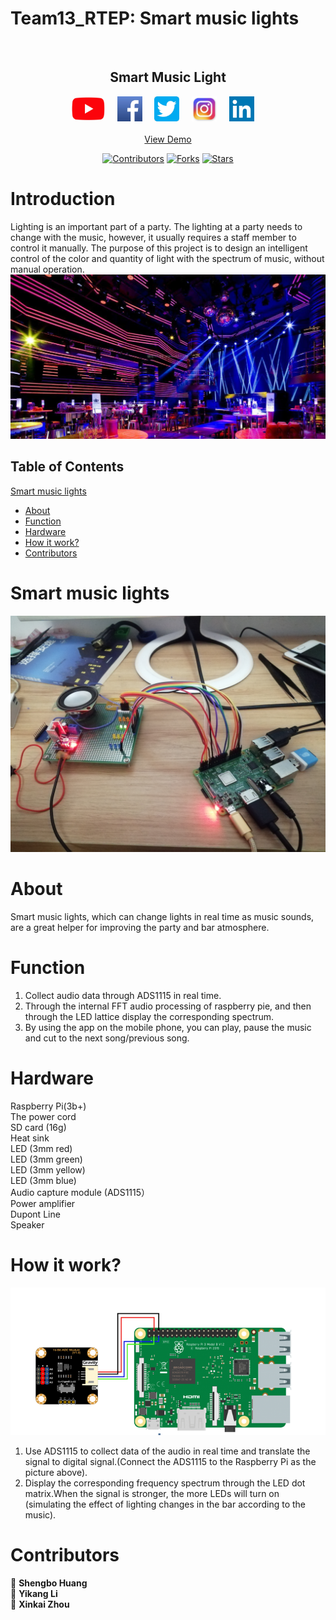 # Team13_RTEP: Smart music lights 
<br />
<div align="center">
  
  <h2 align="center">Smart Music Light</h2>  
  
  <p align="center">
      <a href="https://www.youtube.com/"><img height=40 src="https://github.com/Be-somebode/Smart-Speaker/blob/main/image/YouTube.jpg"></img></a>&nbsp;&nbsp;&nbsp;&nbsp;
      <a href=""><img height=40 src="https://github.com/Be-somebode/Smart-Speaker/blob/main/image/Facebook.jpg"></img></a>&nbsp;&nbsp;&nbsp;&nbsp;
      <a href=""><img height=40 src="https://github.com/Be-somebode/Smart-Speaker/blob/main/image/Twitter.jpg"></img></a>&nbsp;&nbsp;&nbsp;&nbsp;
      <a href=""><img height=40 src="https://github.com/Be-somebode/Smart-Speaker/blob/main/image/Instagram.jpg"></img></a>&nbsp;&nbsp;&nbsp;&nbsp;
      <a href=""><img height=40 src="https://github.com/Be-somebode/Smart-Speaker/blob/main/image/LinkedIn.jpg"></img></a>&nbsp;&nbsp;&nbsp;&nbsp;
      <br />
      <br />
      <a href="">View Demo</a>
  </p>
</div>

<div align="center">
  
[![Contributors](https://img.shields.io/github/contributors/Be-somebode/Smart-Speaker.svg?style=for-the-badge)](https://github.com/Be-somebode/Smart-Speaker/graphs/contributors)
[![Forks](https://img.shields.io/github/forks/Be-somebode/Smart-Speaker.svg?style=for-the-badge)](https://github.com/Be-somebode/Smart-Speaker/network/members)
[![Stars](https://img.shields.io/github/stars/Be-somebode/Smart-Speaker.svg?style=for-the-badge)](https://github.com/Be-somebode/Smart-Speaker/stargazers)

</div>


# Introduction
Lighting is an important part of a party. The lighting at a party needs to change with the music, however, it usually requires a staff member to control it manually.
The purpose of this project is to design an intelligent control of the color and quantity of light with the spectrum of music, without manual operation.
![image](https://github.com/Be-somebode/Smart-Speaker/blob/main/image/2.jpg)
## Table of Contents
[Smart music lights](#smart_music_lights)
  * [About](#about)
  * [Function](#function)
  * [Hardware](#hardware)
  * [How it work?](#how_it_work)
  * [Contributors](#contributors)
 
# Smart music lights <a name="smart_music_lights"></a>
![image](https://github.com/Be-somebode/Smart-Speaker/blob/main/image/1.png)
# About <a name="about"></a>
Smart music lights, which can change lights in real time as music sounds, are a great helper for improving the party and bar atmosphere.
# Function <a name="function"></a>
1. Collect audio data through ADS1115 in real time.
2. Through the internal FFT audio processing of raspberry pie, and then through the LED lattice display the corresponding spectrum.
3. By using the app on the mobile phone, you can play, pause the music and cut to the next song/previous song. 
# Hardware <a name="hardware"></a>
Raspberry Pi(3b+)  
The power cord  
SD card	(16g)  
Heat sink  
LED	(3mm red)  
LED (3mm green)  
LED	(3mm yellow)  
LED	(3mm blue)  
Audio capture module (ADS1115）  
Power amplifier  	 
Dupont Line  	
Speaker  	 
# How it work? <a name="how_it_work"></a>
![image](https://github.com/Be-somebode/Smart-Speaker/blob/main/image/3.png)
1. Use ADS1115 to collect data of the audio in real time and translate the signal to digital signal.(Connect the ADS1115 to the Raspberry Pi as the picture above).
2. Display the corresponding frequency spectrum through the LED dot matrix.When the signal is stronger, the more LEDs will turn on (simulating the effect of lighting changes in the bar according to the music).
# Contributors <a name="contributors"></a>
👤 **Shengbo Huang**  
👤 **Yikang Li**  
👤 **Xinkai Zhou**  
